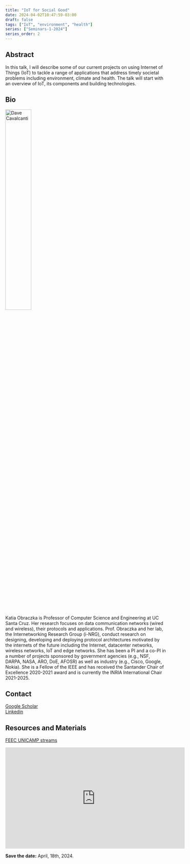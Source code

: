 ```yaml
---
title: "IoT for Social Good​"
date: 2024-04-02T10:47:59-03:00
draft: false
tags: ["IoT", "environment", "health"]
series: ["Seminars-1-2024"]
series_order: 2
---
```


## Abstract

In this talk, I will describe some of our current projects on using Internet of Things (IoT) to tackle a range of applications that address timely societal problems including environment, climate and health. The talk will start with an overview of IoT, its components and building technologies.

## Bio

<img alt="Dave Cavalcanti" src="/seminars/seminars-1-2024/2/katia_obraczka.png" style="width: 40%; height: 160x;">

Katia Obraczka is Professor of Computer Science and Engineering at UC Santa Cruz. Her research focuses on data communication networks (wired and wireless), their protocols and applications. Prof. Obraczka and her lab, the Internetworking Research Group (i-NRG), conduct research on designing, developing and deploying protocol architectures motivated by the internets of the future including the Internet, datacenter networks, wireless networks, IoT and edge networks. She has been a PI and a co-PI in a number of projects sponsored by government agencies (e.g., NSF, DARPA, NASA, ARO, DoE, AFOSR) as well as industry (e.g., Cisco, Google, Nokia). She is a Fellow of the IEEE and has received the Santander Chair of Excellence 2020-2021 award and is currently the INRIA International Chair 2021-2025.


## Contact
[Google Scholar](https://scholar.google.com/citations?user=xALG_EMAAAAJ&hl=pt-BR&oi=ao) \
[Linkedin](https://www.linkedin.com/in/katia-obraczka-301b182b/)



## Resources and Materials

[FEEC UNICAMP streams](https://www.youtube.com/@feec-unicamp/streams)


<iframe width="560" height="315" src="https://www.youtube.com/embed/jvlmnrRI86w" title="YouTube video player" frameborder="0" allow="accelerometer; autoplay; clipboard-write; encrypted-media; gyroscope; picture-in-picture; web-share" allowfullscreen></iframe>

**Save the date:** April, 18th, 2024.
